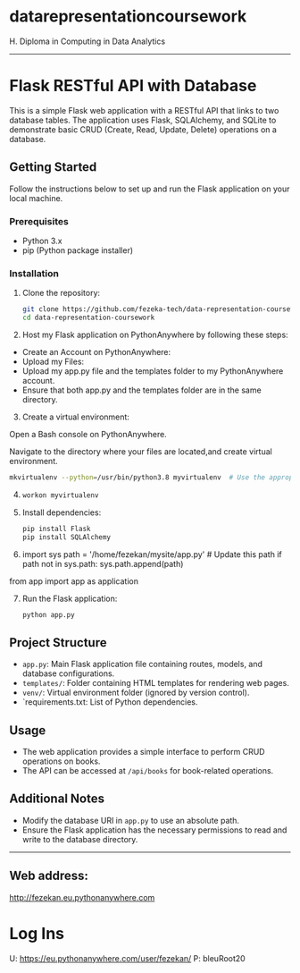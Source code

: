# datarepresentationcoursework
H. Diploma in Computing in Data Analytics


---

# Flask RESTful API with Database

This is a simple Flask web application with a RESTful API that links to two database tables. The application uses Flask, SQLAlchemy, and SQLite to demonstrate basic CRUD (Create, Read, Update, Delete) operations on a database.

## Getting Started

Follow the instructions below to set up and run the Flask application on your local machine.

### Prerequisites

- Python 3.x
- pip (Python package installer)

### Installation

1. Clone the repository:

   ```bash
   git clone https://github.com/fezeka-tech/data-representation-coursework.git
   cd data-representation-coursework
   ```

2. Host my Flask application on PythonAnywhere by following these steps:

- Create an Account on PythonAnywhere:
- Upload my Files:
- Upload my app.py file and the templates folder to my PythonAnywhere account. 
- Ensure that both app.py and the templates folder are in the same directory.

3. Create a virtual environment:

Open a Bash console on PythonAnywhere.

Navigate to the directory where your files are located,and create virtual environment.
    
  ```bash
  mkvirtualenv --python=/usr/bin/python3.8 myvirtualenv  # Use the appropriate Python version
  ```

4. ```bash
   workon myvirtualenv
   ```

5. Install dependencies:

   ```bash
   pip install Flask
   pip install SQLAlchemy
   ```

6. import sys
   path = '/home/fezekan/mysite/app.py'  # Update this path
  if path not in sys.path:
      sys.path.append(path)

from app import app as application

7. Run the Flask application:

   ```bash
   python app.py
   ```
   

## Project Structure

- `app.py`: Main Flask application file containing routes, models, and database configurations.
- `templates/`: Folder containing HTML templates for rendering web pages.
- `venv/`: Virtual environment folder (ignored by version control).
- `requirements.txt: List of Python dependencies.

## Usage

- The web application provides a simple interface to perform CRUD operations on books.
- The API can be accessed at `/api/books` for book-related operations.

## Additional Notes

- Modify the database URI in `app.py` to use an absolute path.
- Ensure the Flask application has the necessary permissions to read and write to the database directory.

---

## Web address: 
http://fezekan.eu.pythonanywhere.com

# Log Ins
U: https://eu.pythonanywhere.com/user/fezekan/
P: bleuRoot20
